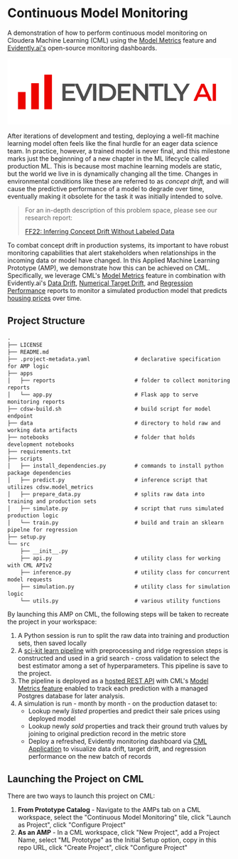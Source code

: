 # Continuous Model Monitoring

A demonstration of how to perform continuous model monitoring on Cloudera Machine Learning (CML) using the [Model Metrics](https://docs.cloudera.com/machine-learning/cloud/model-metrics/topics/ml-enabling-model-metrics.html) feature and [Evidently.ai's](https://evidentlyai.com/) open-source monitoring dashboards.

![](data/images/evidently_ai_logo_fi.png)

After iterations of development and testing, deploying a well-fit machine learning model often feels like the final hurdle for an eager data science team. In practice, however, a trained model is never final, and this milestone marks just the beginnning of a new chapter in the ML lifecycle called production ML. This is because most machine learning models are static, but the world we live in is dynamically changing all the time. Changes in environmental conditions like these are referred to as _concept drift,_ and will cause the predictive performance of a model to degrade over time, eventually making it obsolete for the task it was initially intended to solve.

> For an in-depth description of this problem space, please see our research report:
>
> [FF22: Inferring Concept Drift Without Labeled Data](https://concept-drift.fastforwardlabs.com/)

To combat concept drift in production systems, its important to have robust monitoring capabilities that alert stakeholders when relationships in the incoming data or model have changed. In this Applied Machine Learning Prototype (AMP), we demonstrate how this can be achieved on CML. Specifically, we leverage CML's [Model Metrics](https://docs.cloudera.com/machine-learning/cloud/model-metrics/topics/ml-enabling-model-metrics.html) feature in combination with Evidently.ai's [Data Drift](https://docs.evidentlyai.com/reports/data-drift), [Numerical Target Drift](https://docs.evidentlyai.com/reports/num-target-drift), and [Regression Performance](https://docs.evidentlyai.com/reports/reg-performance) reports to monitor a simulated production model that predicts [housing prices](https://www.kaggle.com/harlfoxem/housesalesprediction) over time.

## Project Structure

```
.
├── LICENSE
├── README.md
├── .project-metadata.yaml              # declarative specification for AMP logic
├── apps
│   ├── reports                         # folder to collect monitoring reports
│   └── app.py                          # Flask app to serve monitoring reports
├── cdsw-build.sh                       # build script for model endpoint
├── data                                # directory to hold raw and working data artifacts
├── notebooks                           # folder that holds development notebooks
├── requirements.txt
├── scripts
│   ├── install_dependencies.py         # commands to install python package dependencies
│   ├── predict.py                      # inference script that utilizes cdsw.model_metrics
│   ├── prepare_data.py                 # splits raw data into training and production sets
│   ├── simulate.py                     # script that runs simulated production logic
│   └── train.py                        # build and train an sklearn pipelne for regression
├── setup.py
└── src
    ├── __init__.py
    ├── api.py                          # utility class for working with CML APIv2
    ├── inference.py                    # utility class for concurrent model requests
    ├── simulation.py                   # utility class for simulation logic
    └── utils.py                        # various utility functions
```

By launching this AMP on CML, the following steps will be taken to recreate the project in your workspace:

1. A Python session is run to split the raw data into training and production sets, then saved locally
2. A [sci-kit learn pipeline](https://scikit-learn.org/stable/modules/generated/sklearn.pipeline.Pipeline.html) with preprocessing and ridge regression steps is constructed and used in a grid search - cross validation to select the best estimator among a set of hyperparameters. This pipeline is save to the project.
3. The pipeline is deployed as a [hosted REST API](https://docs.cloudera.com/machine-learning/cloud/models/topics/ml-models.html) with CML's [Model Metrics feature](https://docs.cloudera.com/machine-learning/cloud/model-metrics/topics/ml-enabling-model-metrics.html) enabled to track each prediction with a managed Postgres database for later analysis.
4. A simulation is run - month by month - on the production dataset to:
   - Lookup newly _listed_ properties and predict their sale prices using deployed model
   - Lookup newly _sold_ properties and track their ground truth values by joining to original prediction record in the metric store
   - Deploy a refreshed, Evidently monitoring dashboard via [CML Application](https://docs.cloudera.com/machine-learning/cloud/applications/topics/ml-applications-c.html) to visualize data drift, target drift, and regression performance on the new batch of records

## Launching the Project on CML

There are two ways to launch this project on CML:

1. **From Prototype Catalog** - Navigate to the AMPs tab on a CML workspace, select the "Continuous Model Monitoring" tile, click "Launch as Project", click "Configure Project"
2. **As an AMP** - In a CML workspace, click "New Project", add a Project Name, select "ML Prototype" as the Initial Setup option, copy in this repo URL, click "Create Project", click "Configure Project"
